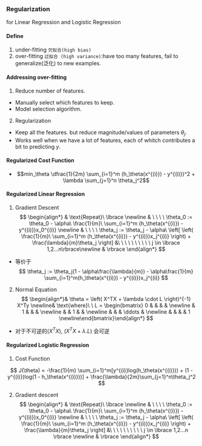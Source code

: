 ### Regularization 
for Linear Regression and Logistic Regression

#### Define

 1. under-fitting `欠拟合(high bias)`
 2. over-fitting `过拟合 (high variance)`:have too many features, fail to generalize(泛化) to new examples.
 
#### Addressing over-fitting

1. Reduce number of features.
 - Manually select which features to keep.
 - Model selection algorithm.
2. Regularization
 - Keep all the features. but reduce magnitude/values of parameters $\theta_j$.
 - Works well when we have a lot of features, each of whitch contributes a bit to predicting $y$.

#### Regularized Cost Function
-  $$min_\theta \dfrac{1}{2m} \sum_{i=1}^m (h_\theta(x^{(i)}) - y^{(i)})^2 + \lambda \sum_{j=1}^n \theta_j^2$$

#### Regularized Linear Regression
1. Gradient Descent
$$
\begin{align*} & \text{Repeat}\ \lbrace \newline & \ \ \ \ \theta_0 := \theta_0 - \alpha\ \frac{1}{m}\ \sum_{i=1}^m (h_\theta(x^{(i)}) - y^{(i)})x_0^{(i)} \newline & \ \ \ \ \theta_j := \theta_j - \alpha\ \left[ \left( \frac{1}{m}\ \sum_{i=1}^m (h_\theta(x^{(i)}) - y^{(i)})x_j^{(i)} \right) + \frac{\lambda}{m}\theta_j \right] &\ \ \ \ \ \ \ \ \ \ j \in \lbrace 1,2...n\rbrace\newline & \rbrace \end{align*}
$$

 - 等价于
 $$
\theta_j := \theta_j(1 - \alpha\frac{\lambda}{m}) - \alpha\frac{1}{m} \sum_{i=1}^m(h_\theta(x^{(i)}) - y^{(i)})x_j^{(i)}
 $$

2. Normal Equation
$$
\begin{align*}& \theta = \left( X^TX + \lambda \cdot L \right)^{-1} X^Ty \newline& \text{where}\ \ L = \begin{bmatrix} 0 & & & & \newline & 1 & & & \newline & & 1 & & \newline & & & \ddots & \newline & & & & 1 \newline\end{bmatrix}\end{align*}
$$

- 对于不可逆的$(X^TX)$, $(X^TX + \lambda.L)$ 会可逆

#### Regularized Logistic Regression
1. Cost Function

$$
J(\theta) = -\frac{1}{m} \sum_{i=1}^m[y^{(i)}log(h_\theta(x^{(i)})) + (1 - y^{(i)})log(1 - h_\theta(x^{(i)}))] + \frac{\lambda}{2m}\sum_{j=1}^n\theta_j^2
$$

2. Gradient descent
$$
\begin{align*} & \text{Repeat}\ \lbrace \newline & \ \ \ \ \theta_0 := \theta_0 - \alpha\ \frac{1}{m}\ \sum_{i=1}^m (h_\theta(x^{(i)}) - y^{(i)})x_0^{(i)} \newline & \ \ \ \ \theta_j := \theta_j - \alpha\ \left[ \left( \frac{1}{m}\ \sum_{i=1}^m (h_\theta(x^{(i)}) - y^{(i)})x_j^{(i)} \right) + \frac{\lambda}{m}\theta_j \right] &\ \ \ \ \ \ \ \ \ \ j \in \lbrace 1,2...n \rbrace \newline & \rbrace \end{align*}
$$